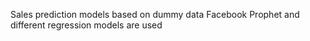Sales prediction models based on dummy data
Facebook Prophet and different regression models are used
